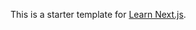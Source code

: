 This is a starter template for [Learn Next.js](https://nextjs.org/learn).









































































































































































































